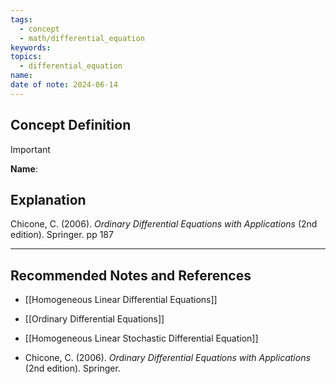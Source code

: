 ```yaml
---
tags:
  - concept
  - math/differential_equation
keywords: 
topics:
  - differential_equation
name: 
date of note: 2024-06-14
---
```


## Concept Definition

>[!important]
>**Name**: 



## Explanation


Chicone, C. (2006). _Ordinary Differential Equations with Applications_ (2nd edition). Springer. pp 187



-----------
##  Recommended Notes and References


- [[Homogeneous Linear Differential Equations]]
- [[Ordinary Differential Equations]]

- [[Homogeneous Linear Stochastic Differential Equation]]


- Chicone, C. (2006). _Ordinary Differential Equations with Applications_ (2nd edition). Springer.
